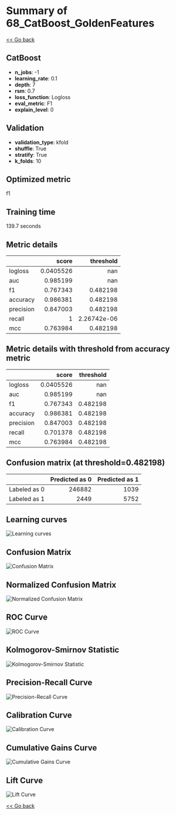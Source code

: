 # Summary of 68_CatBoost_GoldenFeatures

[<< Go back](../README.md)


## CatBoost
- **n_jobs**: -1
- **learning_rate**: 0.1
- **depth**: 7
- **rsm**: 0.7
- **loss_function**: Logloss
- **eval_metric**: F1
- **explain_level**: 0

## Validation
 - **validation_type**: kfold
 - **shuffle**: True
 - **stratify**: True
 - **k_folds**: 10

## Optimized metric
f1

## Training time

139.7 seconds

## Metric details
|           |     score |     threshold |
|:----------|----------:|--------------:|
| logloss   | 0.0405526 | nan           |
| auc       | 0.985199  | nan           |
| f1        | 0.767343  |   0.482198    |
| accuracy  | 0.986381  |   0.482198    |
| precision | 0.847003  |   0.482198    |
| recall    | 1         |   2.26742e-06 |
| mcc       | 0.763984  |   0.482198    |


## Metric details with threshold from accuracy metric
|           |     score |   threshold |
|:----------|----------:|------------:|
| logloss   | 0.0405526 |  nan        |
| auc       | 0.985199  |  nan        |
| f1        | 0.767343  |    0.482198 |
| accuracy  | 0.986381  |    0.482198 |
| precision | 0.847003  |    0.482198 |
| recall    | 0.701378  |    0.482198 |
| mcc       | 0.763984  |    0.482198 |


## Confusion matrix (at threshold=0.482198)
|              |   Predicted as 0 |   Predicted as 1 |
|:-------------|-----------------:|-----------------:|
| Labeled as 0 |           246882 |             1039 |
| Labeled as 1 |             2449 |             5752 |

## Learning curves
![Learning curves](learning_curves.png)
## Confusion Matrix

![Confusion Matrix](confusion_matrix.png)


## Normalized Confusion Matrix

![Normalized Confusion Matrix](confusion_matrix_normalized.png)


## ROC Curve

![ROC Curve](roc_curve.png)


## Kolmogorov-Smirnov Statistic

![Kolmogorov-Smirnov Statistic](ks_statistic.png)


## Precision-Recall Curve

![Precision-Recall Curve](precision_recall_curve.png)


## Calibration Curve

![Calibration Curve](calibration_curve_curve.png)


## Cumulative Gains Curve

![Cumulative Gains Curve](cumulative_gains_curve.png)


## Lift Curve

![Lift Curve](lift_curve.png)



[<< Go back](../README.md)
